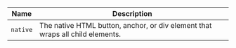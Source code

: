 
| Name | Description |
| --- | --- |
| `native` | The native HTML button, anchor, or div element that wraps all child elements. |

